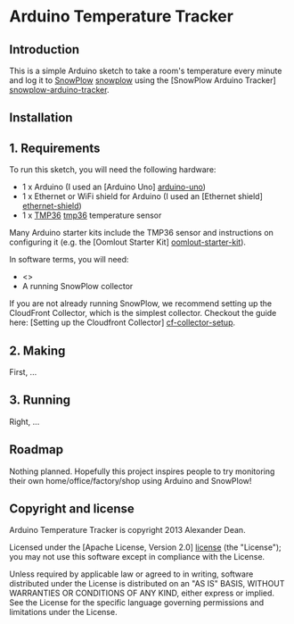 # Arduino Temperature Tracker

## Introduction

This is a simple Arduino sketch to take a room's temperature every minute and log it to [SnowPlow] [snowplow] using the [SnowPlow Arduino Tracker] [snowplow-arduino-tracker].

## Installation

## 1. Requirements

To run this sketch, you will need the following hardware:

* 1 x Arduino (I used an [Arduino Uno] [arduino-uno])
* 1 x Ethernet or WiFi shield for Arduino (I used an [Ethernet shield] [ethernet-shield])
* 1 x [TMP36] [tmp36] temperature sensor

Many Arduino starter kits include the TMP36 sensor and instructions on configuring it (e.g. the [Oomlout Starter Kit] [oomlout-starter-kit]).

In software terms, you will need:

* <<Something about SnowPlow library>>
* A running SnowPlow collector

If you are not already running SnowPlow, we recommend setting up the CloudFront Collector, which is the simplest collector. Checkout the guide here: [Setting up the Cloudfront Collector] [cf-collector-setup]. 

## 2. Making

First, ...

## 3. Running

Right, ...

## Roadmap

Nothing planned. Hopefully this project inspires people to try monitoring their own home/office/factory/shop using Arduino and SnowPlow!

## Copyright and license

Arduino Temperature Tracker is copyright 2013 Alexander Dean.

Licensed under the [Apache License, Version 2.0] [license] (the "License");
you may not use this software except in compliance with the License.

Unless required by applicable law or agreed to in writing, software
distributed under the License is distributed on an "AS IS" BASIS,
WITHOUT WARRANTIES OR CONDITIONS OF ANY KIND, either express or implied.
See the License for the specific language governing permissions and
limitations under the License.

[snowplow]: http://snowplowanalytics.com/
[snowplow-arduino-tracker]: https://github.com/snowplow/snowplow-arduino-tracker

[arduino-uno]: http://arduino.cc/en/Main/arduinoBoardUno
[ethernet-shield]: http://arduino.cc/en/Main/ArduinoEthernetShield
[tmp36]: http://adafruit.com/products/165
[oomlout-starter-kit]: http://oomlout.co.uk/starter-kit-for-arduino-ardx-p-183.html

[cf-collector-setup]: https://github.com/snowplow/snowplow/wiki/setting-up-the-cloudfront-collector

[license]: http://www.apache.org/licenses/LICENSE-2.0